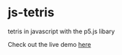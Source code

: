 # js-tetris
 tetris in javascript
 with the p5.js libary

Check out the live demo [here](https://fritz-walter.github.io/js-tetris/)